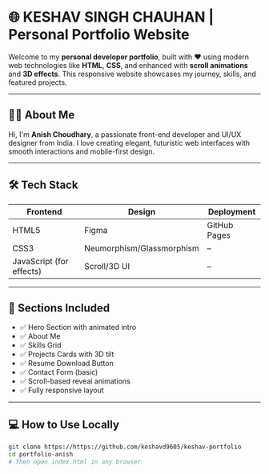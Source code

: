 # 🌐 KESHAV SINGH CHAUHAN | Personal Portfolio Website

Welcome to my **personal developer portfolio**, built with ❤️ using modern web technologies like **HTML**, **CSS**, and enhanced with **scroll animations** and **3D effects**. This responsive website showcases my journey, skills, and featured projects.



---

## 🧑‍💻 About Me

Hi, I'm **Anish Choudhary**, a passionate front-end developer and UI/UX designer from India. I love creating elegant, futuristic web interfaces with smooth interactions and mobile-first design.

---

## 🛠️ Tech Stack

| Frontend  | Design     | Deployment |
|-----------|------------|------------|
| HTML5     | Figma      | GitHub Pages |
| CSS3      | Neumorphism/Glassmorphism | – |
| JavaScript (for effects) | Scroll/3D UI | – |

---

## 📂 Sections Included

- ✅ Hero Section with animated intro
- ✅ About Me
- ✅ Skills Grid
- ✅ Projects Cards with 3D tilt
- ✅ Resume Download Button
- ✅ Contact Form (basic)
- ✅ Scroll-based reveal animations
- ✅ Fully responsive layout

---

## 💻 How to Use Locally

```bash
git clone https://https://github.com/keshavd9605/keshav-portfolio
cd portfolio-anish
# Then open index.html in any browser
